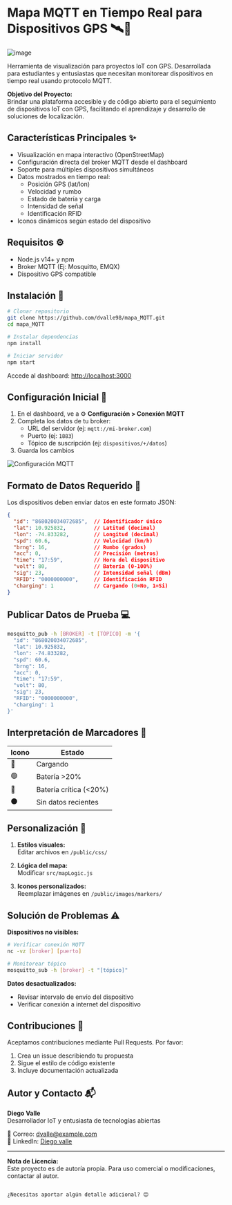 # Mapa MQTT en Tiempo Real para Dispositivos GPS 🛰️📍

![image](https://github.com/user-attachments/assets/cdbdf943-5181-4bdd-a0b9-a61775f09812)


Herramienta de visualización para proyectos IoT con GPS. Desarrollada para estudiantes y entusiastas que necesitan monitorear dispositivos en tiempo real usando protocolo MQTT.

**Objetivo del Proyecto:**  
Brindar una plataforma accesible y de código abierto para el seguimiento de dispositivos IoT con GPS, facilitando el aprendizaje y desarrollo de soluciones de localización.

## Características Principales ✨
- Visualización en mapa interactivo (OpenStreetMap)
- Configuración directa del broker MQTT desde el dashboard
- Soporte para múltiples dispositivos simultáneos
- Datos mostrados en tiempo real:
  - Posición GPS (lat/lon)
  - Velocidad y rumbo
  - Estado de batería y carga
  - Intensidad de señal
  - Identificación RFID
- Iconos dinámicos según estado del dispositivo

## Requisitos ⚙️
- Node.js v14+ y npm
- Broker MQTT (Ej: Mosquitto, EMQX)
- Dispositivo GPS compatible

## Instalación 🚀

```bash
# Clonar repositorio
git clone https://github.com/dvalle98/mapa_MQTT.git
cd mapa_MQTT

# Instalar dependencias
npm install

# Iniciar servidor
npm start
```

Accede al dashboard: [http://localhost:3000](http://localhost:3000)

## Configuración Inicial 🔧

1. En el dashboard, ve a ⚙️ **Configuración > Conexión MQTT**
2. Completa los datos de tu broker:
   - URL del servidor (ej: `mqtt://mi-broker.com`)
   - Puerto (ej: `1883`)
   - Tópico de suscripción (ej: `dispositivos/+/datos`)
3. Guarda los cambios

![Configuración MQTT](link-imagen-config.png)

## Formato de Datos Requerido 📨
Los dispositivos deben enviar datos en este formato JSON:

```json
{
  "id": "868020034072685",  // Identificador único
  "lat": 10.925832,         // Latitud (decimal)
  "lon": -74.833282,        // Longitud (decimal)
  "spd": 60.6,              // Velocidad (km/h)
  "brng": 16,               // Rumbo (grados)
  "acc": 0,                 // Precisión (metros)
  "time": "17:59",          // Hora del dispositivo
  "volt": 80,               // Batería (0-100%)
  "sig": 23,                // Intensidad señal (dBm)
  "RFID": "0000000000",     // Identificación RFID
  "charging": 1             // Cargando (0=No, 1=Si)
}
```

## Publicar Datos de Prueba 💻
```bash
mosquitto_pub -h [BROKER] -t [TÓPICO] -m '{
  "id": "868020034072685",
  "lat": 10.925832,
  "lon": -74.833282,
  "spd": 60.6,
  "brng": 16,
  "acc": 0,
  "time": "17:59",
  "volt": 80,
  "sig": 23,
  "RFID": "0000000000",
  "charging": 1
}'
```

## Interpretación de Marcadores 🎯
| Icono | Estado                |
|-------|-----------------------|
| 🔵    | Cargando              | 
| 🟢    | Batería >20%          |
| 🔴    | Batería crítica (<20%)|
| ⚫    | Sin datos recientes   |

## Personalización 🎨
1. **Estilos visuales:**  
   Editar archivos en `/public/css/`

2. **Lógica del mapa:**  
   Modificar `src/mapLogic.js`

3. **Iconos personalizados:**  
   Reemplazar imágenes en `/public/images/markers/`

## Solución de Problemas ⚠️
**Dispositivos no visibles:**
```bash
# Verificar conexión MQTT
nc -vz [broker] [puerto]

# Monitorear tópico
mosquitto_sub -h [broker] -t "[tópico]"
```

**Datos desactualizados:**
- Revisar intervalo de envío del dispositivo
- Verificar conexión a internet del dispositivo

## Contribuciones 🤝
Aceptamos contribuciones mediante Pull Requests. Por favor:
1. Crea un issue describiendo tu propuesta
2. Sigue el estilo de código existente
3. Incluye documentación actualizada

## Autor y Contacto 📬
**Diego Valle**  
Desarrollador IoT y entusiasta de tecnologías abiertas

📧 Correo: [dvalle@example.com](mailto:vallediego013@gmail.com)   
💼 LinkedIn: [Diego valle](https://www.linkedin.com/in/diego-valle-60738a164/)

---

**Nota de Licencia:**  
Este proyecto es de autoría propia. Para uso comercial o modificaciones, contactar al autor.
```

¿Necesitas aportar algún detalle adicional? 😊
